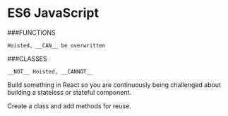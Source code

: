 # ES6 JavaScript

###FUNCTIONS

    Hoisted, __CAN__ be overwritten

###CLASSES

    __NOT__ Hoisted, __CANNOT__  



Build something in React so you are continuously being challenged about building a stateless or stateful component.

Create a class and add methods for reuse.
